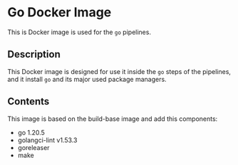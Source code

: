 # Go Docker Image

This is Docker image is used for the `go` pipelines.

## Description

This Docker image is designed for use it inside the `go` steps of the pipelines, and it install `go` and
its major used package managers.

## Contents

This image is based on the build-base image and add this components:

- go 1.20.5
- golangci-lint v1.53.3
- goreleaser
- make
